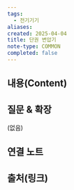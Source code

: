 ```yaml
---
tags:
  - 전기기기
aliases: 
created: 2025-04-04
title: 단권 변압기
note-type: COMMON
completed: false
---
```


## 내용(Content)


## 질문 & 확장

(없음)

## 연결 노트

## 출처(링크)

